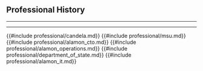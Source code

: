 ## Professional History

---

---

{{#include professional/candela.md}}
{{#include professional/msu.md}}
{{#include professional/alamon_cto.md}}
{{#include professional/alamon_operations.md}}
{{#include professional/department_of_state.md}}
{{#include professional/alamon_it.md}}
